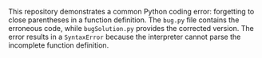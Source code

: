 This repository demonstrates a common Python coding error: forgetting to close parentheses in a function definition. The `bug.py` file contains the erroneous code, while `bugSolution.py` provides the corrected version.  The error results in a `SyntaxError` because the interpreter cannot parse the incomplete function definition.
